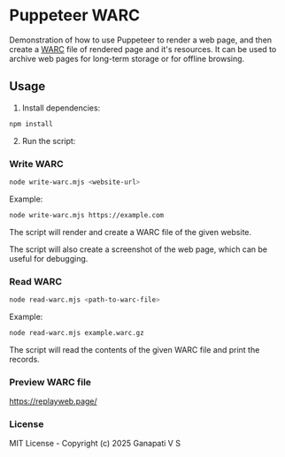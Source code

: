 # Puppeteer WARC

Demonstration of how to use Puppeteer to render a web page, and then create a [WARC](https://iipc.github.io/warc-specifications/specifications/warc-format/warc-1.1/) file of rendered page and it's resources. It can be used to archive web pages for long-term storage or for offline browsing.

## Usage

1. Install dependencies:

```bash
npm install
```

2. Run the script:

### Write WARC

```bash
node write-warc.mjs <website-url>
```

Example:

```bash
node write-warc.mjs https://example.com
```

The script will render and create a WARC file of the given website.

The script will also create a screenshot of the web page, which can be useful for debugging.

### Read WARC

```bash
node read-warc.mjs <path-to-warc-file>
```

Example:

```bash
node read-warc.mjs example.warc.gz
```

The script will read the contents of the given WARC file and print the records.

### Preview WARC file

https://replayweb.page/

### License

MIT License - Copyright (c) 2025 Ganapati V S

